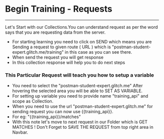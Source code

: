<h1>Begin Training - Requests</h1>
<hr>

<p>Let's Start with our Collections.You can understand request as per the word says that you are requesting data from the server.</p>

<ul>
<li>For starting learning you need to click on SEND which means you are Sending a request to given route ( URL ) which is "postman-student-expert.glitch.me/training" in this case as you can see there.</li>
<li>When send the request you will get response</li>
<li>In this collection response will help you to do next steps</li>
</ul>

<h3>This Particular Request will teach you how to setup a variable</h3>
<ul>
<li>You need to select the "postman-student-expert.glitch.me" After hovering the selected area you will be able to SET AS VARIABLE.</li>
<li>For setting up variable you need to provide name "training_api" and scope as Collection.</li>
<li>When you need to use the url "postman-student-expert.glitch.me" for sending request you can now use {{training_api}}.</li>
<li>For eg: "{{training_api}}/matches"</li>
<li>With this note let's move to next request in our Folder which is GET MATCHES ! Don't Forget to SAVE THE REQUEST from top right area in Navbar.</li>
</ul>



